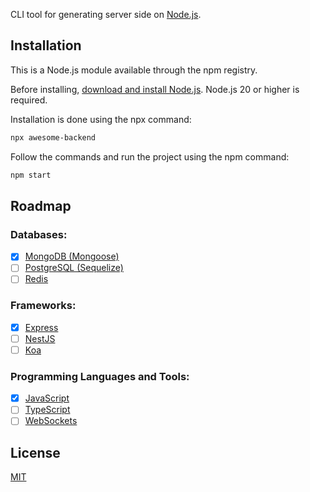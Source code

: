 CLI tool for generating server side on [Node.js](https://nodejs.org).

## Installation

This is a Node.js module available through the npm registry.

Before installing, [download and install Node.js](https://nodejs.org/en/download). Node.js 20 or higher is required.

Installation is done using the npx command:

```sh
npx awesome-backend
```

Follow the commands and run the project using the npm command:

```sh
npm start
```

## Roadmap

### Databases:

-   [x] [MongoDB (Mongoose)](https://www.npmjs.com/package/mongoose)
-   [ ] [PostgreSQL (Sequelize)](https://www.npmjs.com/package/sequelize)
-   [ ] [Redis](https://www.npmjs.com/package/redis)

### Frameworks:

-   [x] [Express](https://www.npmjs.com/package/express)
-   [ ] [NestJS](https://www.npmjs.com/package/@nestjs/core)
-   [ ] [Koa](https://www.npmjs.com/package/koa)

### Programming Languages and Tools:

-   [x] [JavaScript](https://www.npmjs.com/)
-   [ ] [TypeScript](https://www.npmjs.com/package/typescript)
-   [ ] [WebSockets](https://www.npmjs.com/package/ws)

## License

[MIT](LICENSE)
